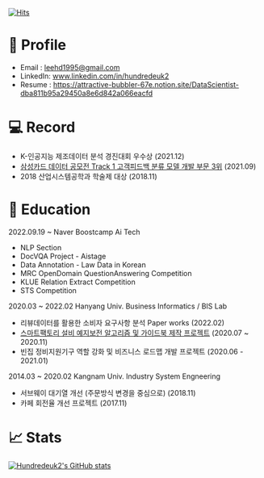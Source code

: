 [![Hits](https://hits.seeyoufarm.com/api/count/incr/badge.svg?url=https%3A%2F%2Fgithub.com%2Fhundredeuk2&count_bg=%2379C83D&title_bg=%23555555&icon=trustpilot.svg&icon_color=%23FF0000&title=hits&edge_flat=false)](https://hits.seeyoufarm.com)

# :wave: Profile
* Email : leehd1995@gmail.com
* LinkedIn: www.linkedin.com/in/hundredeuk2
* Resume : https://attractive-bubbler-67e.notion.site/DataScientist-dba811b95a29450a8e6d842a066eacfd

# :computer: Record

* K-인공지능 제조데이터 분석 경진대회 우수상 (2021.12)
* [삼성카드 데이터 공모전 Track 1 고객피드백 분류 모델 개발 부문 3위](https://github.com/hundredeuk2/Customer-Feedback-Classifier) (2021.09)
* 2018 산업시스템공학과 학술제 대상 (2018.11)

# :page_facing_up: Education

2022.09.19 ~ Naver Boostcamp Ai Tech 
 * NLP Section
 * DocVQA Project - Aistage
 * Data Annotation - Law Data in Korean
 * MRC OpenDomain QuestionAnswering Competition
 * KLUE Relation Extract Competition
 * STS Competition

2020.03 ~ 2022.02 Hanyang Univ. Business Informatics / BIS Lab
 * 리뷰데이터를 활용한 소비자 요구사항 분석 Paper works (2022.02)
 * [스마트팩토리 설비 예지보전 알고리즘 및 가이드북 제작 프로젝트](https://www.kamp-ai.kr/front/dataset/AiDataDetail.jsp?AI_SEARCH=&page=1&DATASET_SEQ=9&EQUIP_SEL=&GUBUN_SEL=&FILE_TYPE_SEL=&WDATE_SEL=) (2020.07 ~ 2020.11)
 * 빈집 정비지원기구 역할 강화 및 비즈니스 로드맵 개발 프로젝트 (2020.06 - 2021.01)

2014.03 ~ 2020.02 Kangnam Univ. Industry System Engneering
 * 서브웨이 대기열 개선 (주문방식 변경을 중심으로) (2018.11)
 * 카페 회전율 개선 프로젝트 (2017.11)

# :chart_with_upwards_trend: Stats
[![Hundredeuk2's GitHub stats](https://github-readme-stats.vercel.app/api?username=hundredeuk2)](https://github.com/anuraghazra/github-readme-stats)
